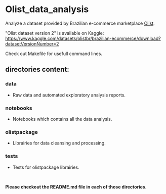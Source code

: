 # Olist_data_analysis

Analyze a dataset provided by Brazilian e-commerce marketplace [Olist](https://www.olist.com).

"Olist dataset version 2" is available on Kaggle:
https://www.kaggle.com/datasets/olistbr/brazilian-ecommerce/download?datasetVersionNumber=2

Check out Makefile for usefull command lines.

## directories content:

### data
- Raw data and automated exploratory analysis reports.

### notebooks
- Notebooks which contains all the data analysis.

### olistpackage
- Librairies for data cleansing and processing.

### tests
- Tests for olistpackage librairies.
<br />

**Please checkout the README.md file in each of those directories.**
